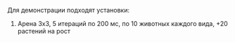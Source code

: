 Для демонстрации подходят установки:
1. Арена 3х3, 5 итераций по 200 мс, по 10 животных каждого вида, +20 растений на рост
